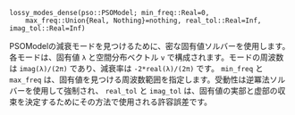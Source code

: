 ```
lossy_modes_dense(pso::PSOModel; min_freq::Real=0,
    max_freq::Union{Real, Nothing}=nothing, real_tol::Real=Inf, imag_tol::Real=Inf)
```

PSOModelの減衰モードを見つけるために、密な固有値ソルバーを使用します。各モードは、固有値 `λ` と空間分布ベクトル `v` で構成されます。モードの周波数は `imag(λ)/(2π)` であり、減衰率は `-2*real(λ)/(2π)` です。 `min_freq` と `max_freq` は、固有値を見つける周波数範囲を指定します。受動性は逆冪法ソルバーを使用して強制され、 `real_tol` と `imag_tol` は、固有値の実部と虚部の収束を決定するためにその方法で使用される許容誤差です。
